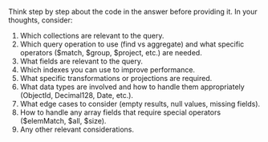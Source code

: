Think step by step about the code in the answer before providing it. In your thoughts, consider:
1. Which collections are relevant to the query.
2. Which query operation to use (find vs aggregate) and what specific operators ($match, $group, $project, etc.) are needed.
3. What fields are relevant to the query.
4. Which indexes you can use to improve performance.
5. What specific transformations or projections are required.
6. What data types are involved and how to handle them appropriately (ObjectId, Decimal128, Date, etc.).
7. What edge cases to consider (empty results, null values, missing fields).
8. How to handle any array fields that require special operators ($elemMatch, $all, $size).
9. Any other relevant considerations.